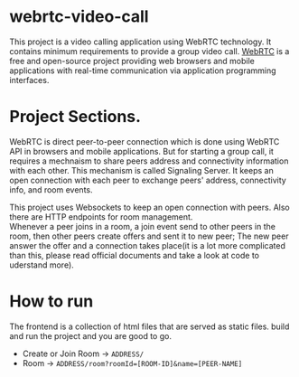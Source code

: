 # webrtc-video-call
This project is a video calling application using WebRTC technology. It contains minimum requirements to provide a group video call.
[WebRTC](https://webrtc.org/) is a free and open-source project providing web browsers and mobile applications with real-time communication
via application programming interfaces.


# Project Sections.
WebRTC is direct peer-to-peer connection which is done using WebRTC API in browsers and mobile applications.
But for starting a group call, it requires a mechnaism to share peers address and connectivity information with each other. This mechanism is called Signaling Server.
It keeps an open connection with each peer to exchange peers' address, connectivity info, and room events.       

This project uses Websockets to keep an open connection with peers. Also there are HTTP endpoints for room management.        
Whenever a peer joins in a room, a join event send to other peers in the room, then other peers create offers and sent it to new peer; 
The new peer answer the offer and a connection takes place(it is a lot more complicated than this, please read official documents and take a look at code to uderstand more). 

# How to run
The frontend is a collection of html files that are served as static files. build and run the project and you are good to go.
- Create or Join Room -> `ADDRESS/`
- Room                -> `ADDRESS/room?roomId=[ROOM-ID]&name=[PEER-NAME]`

